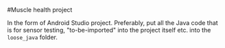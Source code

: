 #Muscle health project

In the form of Android Studio project. Preferably, put all the Java code that is for sensor testing, "to-be-imported" into the project itself etc. into the `loose_java` folder.